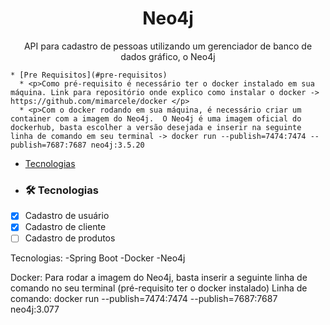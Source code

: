 <h1 align="center">Neo4j</h1>

<p align="center">API para cadastro de pessoas utilizando um gerenciador de banco de dados gráfico, o Neo4j</p>

    * [Pre Requisitos](#pre-requisitos)
      * <p>Como pré-requisito é necessário ter o docker instalado em sua máquina. Link para repositório onde explico como instalar o docker -> https://github.com/mimarcele/docker </p>
      * <p>Com o docker rodando em sua máquina, é necessário criar um container com a imagem do Neo4j.  O Neo4j é uma imagem oficial do dockerhub, basta escolher a versão desejada e inserir na seguinte linha de comando em seu terminal -> docker run --publish=7474:7474 --publish=7687:7687 neo4j:3.5.20
 </p>
 
   * [Tecnologias](#tecnologias)
   * ### 🛠 Tecnologias



- [x] Cadastro de usuário
- [x] Cadastro de cliente
- [ ] Cadastro de produtos

Tecnologias: -Spring Boot -Docker -Neo4j

Docker: Para rodar a imagem do Neo4j, basta inserir a seguinte linha de comando no seu terminal (pré-requisito ter o docker instalado) Linha de comando: docker run --publish=7474:7474 --publish=7687:7687 neo4j:3.077
<!--ts-->
<!--te-->
